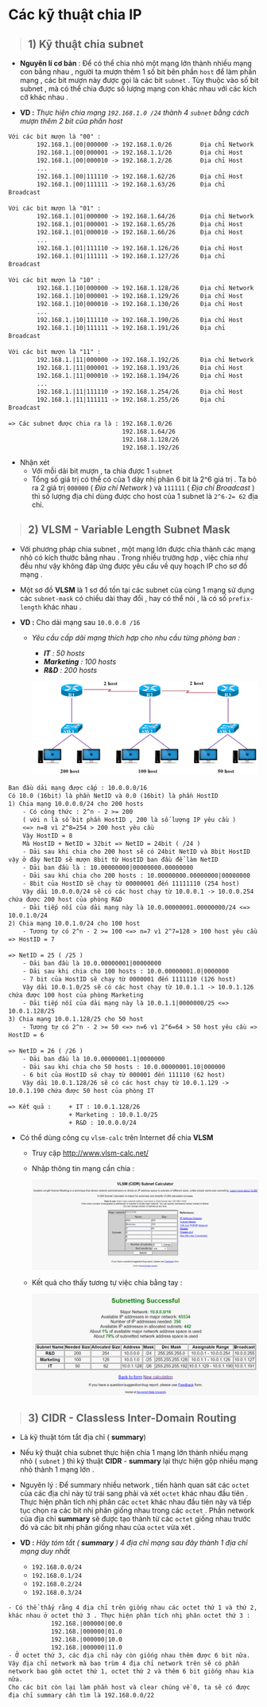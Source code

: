 # Các kỹ thuật chia IP
> ## **1) Kỹ thuật chia subnet**
- **Nguyên lí cơ bản** : Để có thể chia nhỏ một mạng lớn thành nhiều mạng con bằng nhau , người ta mượn thêm 1 số bit bên phần `host` để làm phần mạng , các bit mượn này được gọi là các bit `subnet` . Tùy thuộc vào số bit subnet , mà có thể chia được số lượng mạng con khác nhau với các kích cỡ khác nhau .

- **VD :** *Thực hiện chia mạng `192.168.1.0 /24` thành 4 `subnet` bằng cách mượn thêm 2 bit của phần host*
```
Với các bit mượn là "00" :
        192.168.1.|00|000000 -> 192.168.1.0/26        Địa chỉ Network
        192.168.1.|00|000001 -> 192.168.1.1/26        Địa chỉ Host
        192.168.1.|00|000010 -> 192.168.1.2/26        Địa chỉ Host
        ...
        192.168.1.|00|111110 -> 192.168.1.62/26       Địa chỉ Host
        192.168.1.|00|111111 -> 192.168.1.63/26       Địa chỉ Broadcast

Với các bit mượn là "01" :
        192.168.1.|01|000000 -> 192.168.1.64/26       Địa chỉ Network
        192.168.1.|01|000001 -> 192.168.1.65/26       Địa chỉ Host
        192.168.1.|01|000010 -> 192.168.1.66/26       Địa chỉ Host
        ...
        192.168.1.|01|111110 -> 192.168.1.126/26      Địa chỉ Host
        192.168.1.|01|111111 -> 192.168.1.127/26      Địa chỉ Broadcast

Với các bit mượn là "10" :
        192.168.1.|10|000000 -> 192.168.1.128/26      Địa chỉ Network
        192.168.1.|10|000001 -> 192.168.1.129/26      Địa chỉ Host
        192.168.1.|10|000010 -> 192.168.1.130/26      Địa chỉ Host
        ...
        192.168.1.|10|111110 -> 192.168.1.190/26      Địa chỉ Host
        192.168.1.|10|111111 -> 192.168.1.191/26      Địa chỉ Broadcast

Với các bit mượn là "11" :
        192.168.1.|11|000000 -> 192.168.1.192/26      Địa chỉ Network
        192.168.1.|11|000001 -> 192.168.1.193/26      Địa chỉ Host
        192.168.1.|11|000010 -> 192.168.1.194/26      Địa chỉ Host
        ...
        192.168.1.|11|111110 -> 192.168.1.254/26      Địa chỉ Host
        192.168.1.|11|111111 -> 192.168.1.255/26      Địa chỉ Broadcast

=> Các subnet được chia ra là : 192.168.1.0/26
                                192.168.1.64/26
                                192.168.1.128/26
                                192.168.1.192/26
```
- Nhận xét
    - Với mỗi dải bit mượn , ta chia được 1 `subnet`
    - Tổng số giá trị có thể có của 1 dãy nhị phân 6 bit là 2^6 giá trị . Ta bỏ ra 2 giá trị `000000` ( *Địa chỉ Network* ) và `111111` ( *Địa chỉ Broadcast* ) thì số lượng địa chỉ dùng được cho host của 1 subnet là `2^6-2= 62` địa chỉ.
> ## **2) VLSM - Variable Length Subnet Mask**
- Với phương pháp chia subnet , một mạng lớn được chia thành các mạng nhỏ có kích thước bằng nhau . Trong nhiều trường hợp , việc chia như đều như vậy không đáp ứng được yêu cầu về quy hoạch IP cho sơ đồ mạng .

- Một sơ đồ **VLSM** là 1 sơ đồ tồn tại các subnet của cùng 1 mạng sử dụng các `subnet-mask` có chiều dài thay đổi , hay có thể nói , là có số `prefix-length` khác nhau . 
- **VD :** Cho dải mạng sau `10.0.0.0 /16`
    - *Yêu cầu cấp dải mạng thích hợp cho nhu cầu từng phòng ban :*
        - ***IT** : 50 hosts*
        - ***Marketing** : 100 hosts*
        - ***R&D** : 200 hosts*

        ![](/images/ccna/7_Cac_ky_thuat_chia_IP/1.png)
```
Ban đầu dải mạng được cấp : 10.0.0.0/16
Có 10.0 (16bit) là phần NetID và 0.0 (16bit) là phần HostID
1) Chia mạng 10.0.0.0/24 cho 200 hosts
    - Có công thức : 2^n - 2 >= 200
    ( với n là số bit phần HostID , 200 là số lượng IP yêu cầu )
    <=> n=8 vì 2^8=254 > 200 host yêu cầu
    Vậy HostID = 8
    Mà HostID + NetID = 32bit => NetID = 24bit ( /24 )
    - Dải sau khi chia cho 200 host sẽ có 24bit NetID và 8bit HostID vậy ở đây NetID sẽ mượn 8bit từ HostID ban đầu để làm NetID
    - Dải ban đầu là : 10.00000000|00000000.00000000
    - Dải sau khi chia cho 200 hosts : 10.00000000.00000000|00000000
    - 8bit của HostID sẽ chạy từ 00000001 đến 11111110 (254 host)
    Vậy dải 10.0.0.0/24 sẽ có các host chạy từ 10.0.0.1 -> 10.0.0.254 chứa được 200 host của phòng R&D
    - Dải tiếp nối của dải mạng này là 10.0.00000001.00000000/24 <=> 10.0.1.0/24
2) Chia mạng 10.0.1.0/24 cho 100 host
    - Tương tự có 2^n - 2 >= 100 <=> n=7 vì 2^7=128 > 100 host yêu cầu => HostID = 7
                                                                       => NetID = 25 ( /25 )
    - Dải ban đầu là 10.0.00000001|00000000
    - Dải sau khi chia cho 100 hosts : 10.0.00000001.0|0000000
    - 7 bit của HostID sẽ chạy từ 0000001 đến 1111110 (126 host)
    Vậy dải 10.0.1.0/25 sẽ có các host chạy từ 10.0.1.1 -> 10.0.1.126 chứa được 100 host của phòng Marketing
    - Dải tiếp nối của dải mạng này là 10.0.1.1|0000000/25 <=> 10.0.1.128/25
3) Chia mạng 10.0.1.128/25 cho 50 host
    - Tương tự có 2^n - 2 >= 50 <=> n=6 vì 2^6=64 > 50 host yêu cầu => HostID = 6
                                                                       => NetID = 26 ( /26 )
    - Dải ban đầu là 10.0.00000001.1|0000000
    - Dải sau khi chia cho 50 hosts : 10.0.00000001.10|000000
    - 6 bit của HostID sẽ chạy từ 000001 đến 111110 (62 host)
    Vậy dải 10.0.1.128/26 sẽ có các host chạy từ 10.0.1.129 -> 10.0.1.190 chứa được 50 host của phòng IT

=> Kết quả :     + IT : 10.0.1.128/26
                 + Marketing : 10.0.1.0/25
                 + R&D : 10.0.0.0/24
```
- Có thể dùng công cụ `vlsm-calc` trên Internet để chia **VLSM**
    - Truy cập http://www.vlsm-calc.net/
    - Nhập thông tin mạng cần chia :

        ![](/images/ccna/7_Cac_ky_thuat_chia_IP/2.png)
    
    - Kết quả cho thấy tương tự việc chia bằng tay :

        ![](/images/ccna/7_Cac_ky_thuat_chia_IP/3.png)

> ## **3) CIDR - Classless Inter-Domain Routing**
- Là kỹ thuật tóm tắt địa chỉ ( **summary**)

- Nếu kỹ thuật chia subnet thực hiện chia 1 mạng lớn thành nhiều mạng nhỏ ( `subnet` ) thì kỹ thuật **CIDR** - **summary** lại thực hiện gộp nhiều mạng nhỏ thành 1 mạng lớn . 
- Nguyên lý : Để summary nhiều network , tiến hành quan sát các `octet` của các địa chỉ này từ trái sang phải và xét `octet` khác nhau đầu tiên . Thực hiện phân tích nhị phân các `octet` khác nhau đầu tiên này và tiếp tục chọn ra các bit nhị phân giống nhau trong các `octet` . Phần network của địa chỉ **summary** sẽ được tạo thành từ các `octet` giống nhau trước đó và các bit nhị phân giống nhau của `octet` vừa xét .
- **VD :** *Hãy tóm tắt ( **summary** ) 4 địa chỉ mạng sau đây thành 1 địa chỉ mạng duy nhất*
    - `192.168.0.0/24`
    - `192.168.0.1/24`
    - `192.168.0.2/24`
    - `192.168.0.3/24`
```
- Có thể thấy rằng 4 địa chỉ trên giống nhau các octet thứ 1 và thứ 2, khác nhau ở octet thứ 3 . Thực hiện phân tích nhị phân octet thứ 3 : 
            192.168.|000000|00.0
            192.168.|000000|01.0
            192.168.|000000|10.0
            192.168.|000000|11.0
- Ở octet thứ 3, các địa chỉ này còn giống nhau thêm được 6 bit nữa. 
Vậy địa chỉ network mà bao trùm 4 địa chỉ network trên sẽ có phần network bao gồm octet thứ 1, octet thứ 2 và thêm 6 bit giống nhau kia nữa. 
Cho các bit còn lại làm phần host và clear chúng về 0, ta sẽ có được địa chỉ summary cần tìm là 192.168.0.0/22
```
